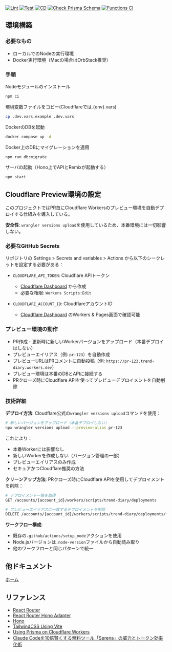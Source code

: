 [![Lint](https://github.com/Geek-Teck-Mentors/trend_diary/actions/workflows/lint.yaml/badge.svg)](https://github.com/Geek-Teck-Mentors/trend_diary/actions/workflows/lint.yaml)
[![Test](https://github.com/Geek-Teck-Mentors/trend_diary/actions/workflows/test.yaml/badge.svg?branch=main)](https://github.com/Geek-Teck-Mentors/trend_diary/actions/workflows/test.yaml)
[![CD](https://github.com/Geek-Teck-Mentors/trend_diary/actions/workflows/cd.yaml/badge.svg)](https://github.com/Geek-Teck-Mentors/trend_diary/actions/workflows/cd.yaml)
[![Check Prisma Schema](https://github.com/Geek-Teck-Mentors/trend_diary/actions/workflows/check_prisma.yaml/badge.svg)](https://github.com/Geek-Teck-Mentors/trend_diary/actions/workflows/check_prisma.yaml)
[![Functions CI](https://github.com/Geek-Teck-Mentors/trend_diary/actions/workflows/functions_ci.yaml/badge.svg)](https://github.com/Geek-Teck-Mentors/trend_diary/actions/workflows/functions_ci.yaml)

## 環境構築

### 必要なもの

- ローカルでのNodeの実行環境
- Docker実行環境（Macの場合はOrbStack推奨）

### 手順

Nodeモジュールのインストール

```sh
npm ci
```

環境変数ファイルをコピー(Cloudflareでは.{env}.vars)
```sh
cp .dev.vars.example .dev.vars
```

DockerのDBを起動

```sh
docker compose up -d
```

Docker上のDBにマイグレーションを適用

```sh
npm run db:migrate
```

サーバの起動（Hono上でAPIとRemixが起動する）

```sh
npm start
```

## Cloudflare Preview環境の設定

このプロジェクトではPR毎にCloudflare Workersのプレビュー環境を自動デプロイする仕組みを導入している。

**安全性**: `wrangler versions upload`を使用しているため、本番環境には一切影響しない。

### 必要なGitHub Secrets

リポジトリの Settings > Secrets and variables > Actions から以下のシークレットを設定する必要がある：

- `CLOUDFLARE_API_TOKEN`: Cloudflare APIトークン
  - [Cloudflare Dashboard](https://dash.cloudflare.com/profile/api-tokens) から作成
  - 必要な権限: `Workers Scripts:Edit`

- `CLOUDFLARE_ACCOUNT_ID`: CloudflareアカウントID
  - [Cloudflare Dashboard](https://dash.cloudflare.com/) のWorkers & Pages画面で確認可能

### プレビュー環境の動作

- PR作成・更新時に新しいWorkerバージョンをアップロード（本番デプロイはしない）
- プレビューエイリアス（例: `pr-123`）を自動作成
- プレビューURLはPRコメントに自動投稿（例: `https://pr-123.trend-diary.workers.dev`）
- プレビュー環境は本番のDBとAPIに接続する
- PRクローズ時にCloudflare APIを使ってプレビューデプロイメントを自動削除

### 技術詳細

**デプロイ方法**:
Cloudflare公式の`wrangler versions upload`コマンドを使用：
```sh
# 新しいバージョンをアップロード（本番デプロイしない）
npx wrangler versions upload --preview-alias pr-123
```

これにより：
- 本番Workerには影響なし
- 新しいWorkerを作成しない（バージョン管理の一部）
- プレビューエイリアスのみ作成
- セキュアかつCloudflare推奨の方法

**クリーンアップ方法**:
PRクローズ時にCloudflare APIを使用してデプロイメントを削除：
```sh
# デプロイメント一覧を取得
GET /accounts/{account_id}/workers/scripts/trend-diary/deployments

# プレビューエイリアスに一致するデプロイメントを削除
DELETE /accounts/{account_id}/workers/scripts/trend-diary/deployments/{deployment_id}
```

**ワークフロー構成**:
- 既存の`.github/actions/setup_node`アクションを使用
- Node.jsバージョンは`.node-version`ファイルから自動読み取り
- 他のワークフローと同じパターンで統一

## 他ドキュメント

[ホーム](docs/home.md)

## リファレンス

- [React Router](https://reactrouter.com/home)
- [React Router Hono Adapter](https://github.com/yusukebe/hono-react-router-adapter)
- [Hono](https://hono.dev/docs/)
- [TailwindCSS Using Vite](https://tailwindcss.com/docs/installation/using-vite)
- [Using Prisma on Cloudflare Workers](https://hono.dev/examples/prisma)
- [Claude Codeを10倍賢くする無料ツール「Serena」の威力とトークン効率化術](https://zenn.dev/sc30gsw/articles/ff81891959aaef)
